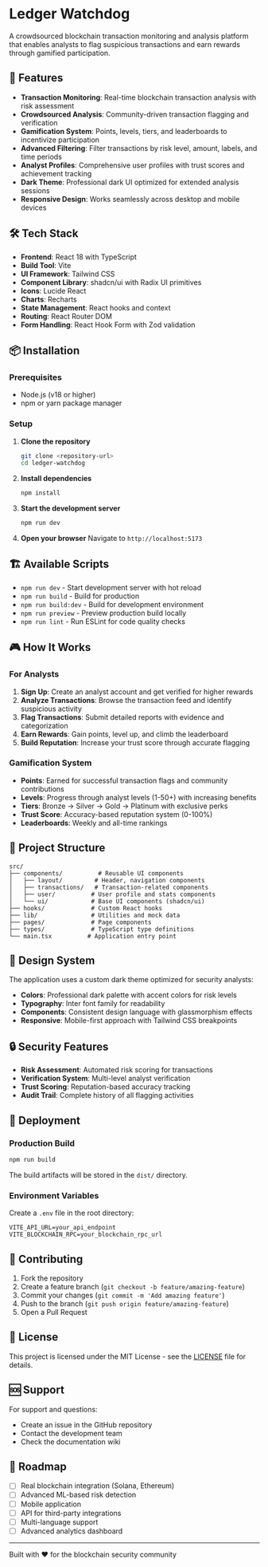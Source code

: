 # Ledger Watchdog

A crowdsourced blockchain transaction monitoring and analysis platform that enables analysts to flag suspicious transactions and earn rewards through gamified participation.

## 🚀 Features

- **Transaction Monitoring**: Real-time blockchain transaction analysis with risk assessment
- **Crowdsourced Analysis**: Community-driven transaction flagging and verification
- **Gamification System**: Points, levels, tiers, and leaderboards to incentivize participation
- **Advanced Filtering**: Filter transactions by risk level, amount, labels, and time periods
- **Analyst Profiles**: Comprehensive user profiles with trust scores and achievement tracking
- **Dark Theme**: Professional dark UI optimized for extended analysis sessions
- **Responsive Design**: Works seamlessly across desktop and mobile devices

## 🛠️ Tech Stack

- **Frontend**: React 18 with TypeScript
- **Build Tool**: Vite
- **UI Framework**: Tailwind CSS
- **Component Library**: shadcn/ui with Radix UI primitives
- **Icons**: Lucide React
- **Charts**: Recharts
- **State Management**: React hooks and context
- **Routing**: React Router DOM
- **Form Handling**: React Hook Form with Zod validation

## 📦 Installation

### Prerequisites

- Node.js (v18 or higher)
- npm or yarn package manager

### Setup

1. **Clone the repository**
   ```bash
   git clone <repository-url>
   cd ledger-watchdog
   ```

2. **Install dependencies**
   ```bash
   npm install
   ```

3. **Start the development server**
   ```bash
   npm run dev
   ```

4. **Open your browser**
   Navigate to `http://localhost:5173`

## 🏗️ Available Scripts

- `npm run dev` - Start development server with hot reload
- `npm run build` - Build for production
- `npm run build:dev` - Build for development environment
- `npm run preview` - Preview production build locally
- `npm run lint` - Run ESLint for code quality checks

## 🎮 How It Works

### For Analysts

1. **Sign Up**: Create an analyst account and get verified for higher rewards
2. **Analyze Transactions**: Browse the transaction feed and identify suspicious activity
3. **Flag Transactions**: Submit detailed reports with evidence and categorization
4. **Earn Rewards**: Gain points, level up, and climb the leaderboard
5. **Build Reputation**: Increase your trust score through accurate flagging

### Gamification System

- **Points**: Earned for successful transaction flags and community contributions
- **Levels**: Progress through analyst levels (1-50+) with increasing benefits
- **Tiers**: Bronze → Silver → Gold → Platinum with exclusive perks
- **Trust Score**: Accuracy-based reputation system (0-100%)
- **Leaderboards**: Weekly and all-time rankings

## 🔧 Project Structure

```
src/
├── components/          # Reusable UI components
│   ├── layout/         # Header, navigation components
│   ├── transactions/   # Transaction-related components
│   ├── user/          # User profile and stats components
│   └── ui/            # Base UI components (shadcn/ui)
├── hooks/             # Custom React hooks
├── lib/               # Utilities and mock data
├── pages/             # Page components
├── types/             # TypeScript type definitions
└── main.tsx          # Application entry point
```

## 🎨 Design System

The application uses a custom dark theme optimized for security analysts:

- **Colors**: Professional dark palette with accent colors for risk levels
- **Typography**: Inter font family for readability
- **Components**: Consistent design language with glassmorphism effects
- **Responsive**: Mobile-first approach with Tailwind CSS breakpoints

## 🔒 Security Features

- **Risk Assessment**: Automated risk scoring for transactions
- **Verification System**: Multi-level analyst verification
- **Trust Scoring**: Reputation-based accuracy tracking
- **Audit Trail**: Complete history of all flagging activities

## 🚀 Deployment

### Production Build

```bash
npm run build
```

The build artifacts will be stored in the `dist/` directory.

### Environment Variables

Create a `.env` file in the root directory:

```env
VITE_API_URL=your_api_endpoint
VITE_BLOCKCHAIN_RPC=your_blockchain_rpc_url
```

## 🤝 Contributing

1. Fork the repository
2. Create a feature branch (`git checkout -b feature/amazing-feature`)
3. Commit your changes (`git commit -m 'Add amazing feature'`)
4. Push to the branch (`git push origin feature/amazing-feature`)
5. Open a Pull Request

## 📝 License

This project is licensed under the MIT License - see the [LICENSE](LICENSE) file for details.

## 🆘 Support

For support and questions:

- Create an issue in the GitHub repository
- Contact the development team
- Check the documentation wiki

## 🔮 Roadmap

- [ ] Real blockchain integration (Solana, Ethereum)
- [ ] Advanced ML-based risk detection
- [ ] Mobile application
- [ ] API for third-party integrations
- [ ] Multi-language support
- [ ] Advanced analytics dashboard

---

Built with ❤️ for the blockchain security community